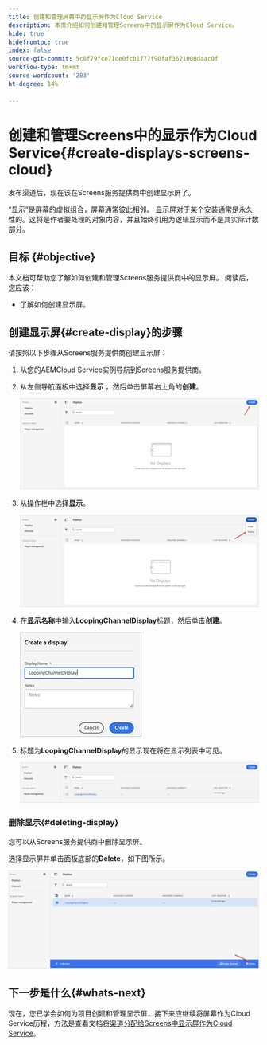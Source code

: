 ```yaml
---
title: 创建和管理屏幕中的显示屏作为Cloud Service
description: 本页介绍如何创建和管理Screens中的显示屏作为Cloud Service。
hide: true
hidefromtoc: true
index: false
source-git-commit: 5c6f79fce71ce0fcb1f77f90faf3621000daac0f
workflow-type: tm+mt
source-wordcount: '283'
ht-degree: 14%

---
```



# 创建和管理Screens中的显示作为Cloud Service{#create-displays-screens-cloud}

发布渠道后，现在该在Screens服务提供商中创建显示屏了。

“显示”是屏幕的虚拟组合，屏幕通常彼此相邻。 显示屏对于某个安装通常是永久性的。这将是作者要处理的对象内容，并且始终引用为逻辑显示而不是其实际计数部分。

## 目标 {#objective}

本文档可帮助您了解如何创建和管理Screens服务提供商中的显示屏。 阅读后，您应该：

* 了解如何创建显示屏。

## 创建显示屏{#create-display}的步骤

请按照以下步骤从Screens服务提供商创建显示屏：

1. 从您的AEMCloud Service实例导航到Screens服务提供商。
1. 从左侧导航面板中选择&#x200B;**显示** ，然后单击屏幕右上角的&#x200B;**创建**。

   ![图像](/help/screens-cloud/assets/display/disp-1.png)

1. 从操作栏中选择&#x200B;**显示**。

   ![图像](/help/screens-cloud/assets/display/disp-2.png)

1. 在&#x200B;**显示名称**&#x200B;中输入&#x200B;**LoopingChannelDisplay**&#x200B;标题，然后单击&#x200B;**创建**。

   ![图像](/help/screens-cloud/assets/display/disp3.png)

1. 标题为&#x200B;**LoopingChannelDisplay**&#x200B;的显示现在将在显示列表中可见。

   ![图像](/help/screens-cloud/assets/display/disp-4.png)

### 删除显示{#deleting-display}

您可以从Screens服务提供商中删除显示屏。

选择显示屏并单击面板底部的&#x200B;**Delete**，如下图所示。

![图像](/help/screens-cloud/assets/display/disp-5.png)

## 下一步是什么{#whats-next}

现在，您已学会如何为项目创建和管理显示屏，接下来应继续将屏幕作为Cloud Service历程，方法是查看文档[将渠道分配给Screens中显示屏作为Cloud Service](/help/screens-cloud/creating-content/assigning-channels-to-display.md)。